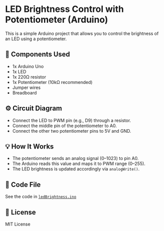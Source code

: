 # LED Brightness Control with Potentiometer (Arduino)

This is a simple Arduino project that allows you to control the brightness of an LED using a potentiometer.

## 🔧 Components Used

- 1x Arduino Uno
- 1x LED
- 1x 220Ω resistor
- 1x Potentiometer (10kΩ recommended)
- Jumper wires
- Breadboard

## ⚙️ Circuit Diagram

- Connect the LED to PWM pin (e.g., D9) through a resistor.
- Connect the middle pin of the potentiometer to A0.
- Connect the other two potentiometer pins to 5V and GND.

## 💡 How It Works

- The potentiometer sends an analog signal (0–1023) to pin A0.
- The Arduino reads this value and maps it to PWM range (0–255).
- The LED brightness is updated accordingly via `analogWrite()`.

## 📂 Code File

See the code in [`ledBrightness.ino`](ledBrightness.ino)

## 📝 License

MIT License
